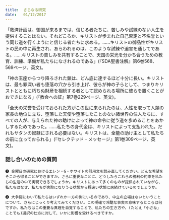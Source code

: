 ```yaml
---
title:  さらなる研究
date:   01/12/2017
---
```


「救済計画は、御国が来るまでは、信じる者たちに、苦しみや試練のない人生を提供することはない。それどころか、キリストが歩まれた自己否定と不名誉という同じ道を行くようにと信じる者たちに求める。......キリストの御品性がキリストの民の中に再生され、あらわれるのは、このような試練や迫害を通してである。......キリストの苦しみを共有することで、天国の栄光を分かち合うための教育、訓練、準備が私たちになされるのである」(『SDA聖書注解』第6巻568、569ページ、英文)。

「神の玉座からつり降ろされた鎖は、どん底に達するほど十分に長い。キリストは、最も罪深い者も堕落の穴から引き上げ、彼らが神の子らとして、つまりキリストとともに朽ちぬ財産を相続する者として認められる場所に彼らを置くことがおできになる」(『教会への証』第7巻229ページ、英文)。

「全天の栄誉を受けておられた方がこの世に来られたのは、人性を取って人類の家長の地位に立ち、堕落した天使や堕落したことのない諸世界の住人たちに、すべての人が、与えられた神の助けによって神の命令に従う道を歩めることをあかしするためであった。......私たちの身代金は、キリストによって支払われた。だれもサタンの奴隷にされる必要はない。キリストは、全能の助け主として私たちの前に立っておられる」(『セレクテッド・メッセージ』第1巻309ページ、英文)。

### 話し合いのための質問

`❶ 金曜日の研究におけるエレン・G・ホワイトの引用文を読み直してください。どんな希望をそこから得ることができますか。さらに重要なことに、どうしたらこれらの勝利の約束を私たちの生活の中で実現できるでしょうか。キリストにあって多くのものが提供されていながら、私たちはなぜ、私たちが実際になりうる状態から程遠い状態に居続けているのでしょうか。`

`❷ 大争闘において私たちはいずれか一方の側にいるのであり、中立の立場はないということについて、さらにじっくり考えてみてください。この明確で冷酷な事実の意味するところは何ですか。私たちはこの重要な真理を自覚することで、私たちの生き方や、(たとえ「小さな」ことでも)選択の仕方に対して、いかに影響を受けるべきですか。`
